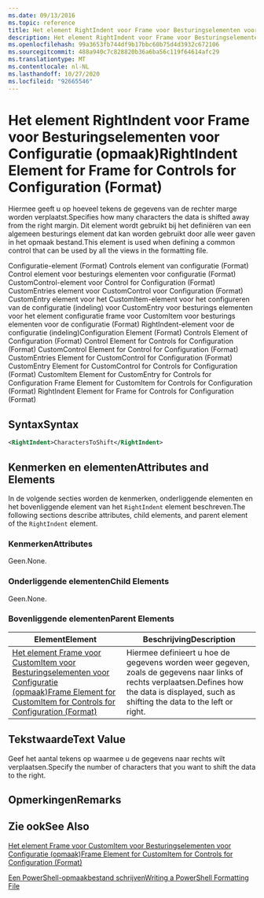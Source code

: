```yaml
---
ms.date: 09/13/2016
ms.topic: reference
title: Het element RightIndent voor Frame voor Besturingselementen voor Configuratie (opmaak)
description: Het element RightIndent voor Frame voor Besturingselementen voor Configuratie (opmaak)
ms.openlocfilehash: 99a3653fb744df9b17bbc60b75d4d3932c672106
ms.sourcegitcommit: 488a940c7c828820b36a6ba56c119f64614afc29
ms.translationtype: MT
ms.contentlocale: nl-NL
ms.lasthandoff: 10/27/2020
ms.locfileid: "92665546"
---
```

# <a name="rightindent-element-for-frame-for-controls-for-configuration-format"></a><span data-ttu-id="b10ca-103">Het element RightIndent voor Frame voor Besturingselementen voor Configuratie (opmaak)</span><span class="sxs-lookup"><span data-stu-id="b10ca-103">RightIndent Element for Frame for Controls for Configuration (Format)</span></span>

<span data-ttu-id="b10ca-104">Hiermee geeft u op hoeveel tekens de gegevens van de rechter marge worden verplaatst.</span><span class="sxs-lookup"><span data-stu-id="b10ca-104">Specifies how many characters the data is shifted away from the right margin.</span></span> <span data-ttu-id="b10ca-105">Dit element wordt gebruikt bij het definiëren van een algemeen besturings element dat kan worden gebruikt door alle weer gaven in het opmaak bestand.</span><span class="sxs-lookup"><span data-stu-id="b10ca-105">This element is used when defining a common control that can be used by all the views in the formatting file.</span></span>

<span data-ttu-id="b10ca-106">Configuratie-element (Format) Controls element van configuratie (Format) Control element voor besturings elementen voor configuratie (Format) CustomControl-element voor Control for Configuration (Format) CustomEntries element voor CustomControl voor Configuration (Format) CustomEntry element voor het CustomItem-element voor het configureren van de configuratie (indeling) voor CustomEntry voor besturings elementen voor het element configuratie frame voor CustomItem voor besturings elementen voor de configuratie (Format) RightIndent-element voor de configuratie (indeling)</span><span class="sxs-lookup"><span data-stu-id="b10ca-106">Configuration Element (Format) Controls Element of Configuration (Format) Control Element for Controls for Configuration (Format) CustomControl Element for Control for Configuration (Format) CustomEntries Element for CustomControl for Configuration (Format) CustomEntry Element for CustomControl for Controls for Configuration (Format) CustomItem Element for CustomEntry for Controls for Configuration Frame Element for CustomItem for Controls for Configuration (Format) RightIndent Element for Frame for Controls for Configuration (Format)</span></span>

## <a name="syntax"></a><span data-ttu-id="b10ca-107">Syntax</span><span class="sxs-lookup"><span data-stu-id="b10ca-107">Syntax</span></span>

```xml
<RightIndent>CharactersToShift</RightIndent>
```

## <a name="attributes-and-elements"></a><span data-ttu-id="b10ca-108">Kenmerken en elementen</span><span class="sxs-lookup"><span data-stu-id="b10ca-108">Attributes and Elements</span></span>

<span data-ttu-id="b10ca-109">In de volgende secties worden de kenmerken, onderliggende elementen en het bovenliggende element van het `RightIndent` element beschreven.</span><span class="sxs-lookup"><span data-stu-id="b10ca-109">The following sections describe attributes, child elements, and parent element of the `RightIndent` element.</span></span>

### <a name="attributes"></a><span data-ttu-id="b10ca-110">Kenmerken</span><span class="sxs-lookup"><span data-stu-id="b10ca-110">Attributes</span></span>

<span data-ttu-id="b10ca-111">Geen.</span><span class="sxs-lookup"><span data-stu-id="b10ca-111">None.</span></span>

### <a name="child-elements"></a><span data-ttu-id="b10ca-112">Onderliggende elementen</span><span class="sxs-lookup"><span data-stu-id="b10ca-112">Child Elements</span></span>

<span data-ttu-id="b10ca-113">Geen.</span><span class="sxs-lookup"><span data-stu-id="b10ca-113">None.</span></span>

### <a name="parent-elements"></a><span data-ttu-id="b10ca-114">Bovenliggende elementen</span><span class="sxs-lookup"><span data-stu-id="b10ca-114">Parent Elements</span></span>

|<span data-ttu-id="b10ca-115">Element</span><span class="sxs-lookup"><span data-stu-id="b10ca-115">Element</span></span>|<span data-ttu-id="b10ca-116">Beschrijving</span><span class="sxs-lookup"><span data-stu-id="b10ca-116">Description</span></span>|
|-------------|-----------------|
|[<span data-ttu-id="b10ca-117">Het element Frame voor CustomItem voor Besturingselementen voor Configuratie (opmaak)</span><span class="sxs-lookup"><span data-stu-id="b10ca-117">Frame Element for CustomItem for Controls for Configuration (Format)</span></span>](./frame-element-for-customitem-for-controls-for-configuration-format.md)|<span data-ttu-id="b10ca-118">Hiermee definieert u hoe de gegevens worden weer gegeven, zoals de gegevens naar links of rechts verplaatsen.</span><span class="sxs-lookup"><span data-stu-id="b10ca-118">Defines how the data is displayed, such as shifting the data to the left or right.</span></span>|

## <a name="text-value"></a><span data-ttu-id="b10ca-119">Tekstwaarde</span><span class="sxs-lookup"><span data-stu-id="b10ca-119">Text Value</span></span>

<span data-ttu-id="b10ca-120">Geef het aantal tekens op waarmee u de gegevens naar rechts wilt verplaatsen.</span><span class="sxs-lookup"><span data-stu-id="b10ca-120">Specify the number of characters that you want to shift the data to the right.</span></span>

## <a name="remarks"></a><span data-ttu-id="b10ca-121">Opmerkingen</span><span class="sxs-lookup"><span data-stu-id="b10ca-121">Remarks</span></span>

## <a name="see-also"></a><span data-ttu-id="b10ca-122">Zie ook</span><span class="sxs-lookup"><span data-stu-id="b10ca-122">See Also</span></span>

[<span data-ttu-id="b10ca-123">Het element Frame voor CustomItem voor Besturingselementen voor Configuratie (opmaak)</span><span class="sxs-lookup"><span data-stu-id="b10ca-123">Frame Element for CustomItem for Controls for Configuration (Format)</span></span>](./frame-element-for-customitem-for-controls-for-configuration-format.md)

[<span data-ttu-id="b10ca-124">Een PowerShell-opmaakbestand schrijven</span><span class="sxs-lookup"><span data-stu-id="b10ca-124">Writing a PowerShell Formatting File</span></span>](./writing-a-powershell-formatting-file.md)

